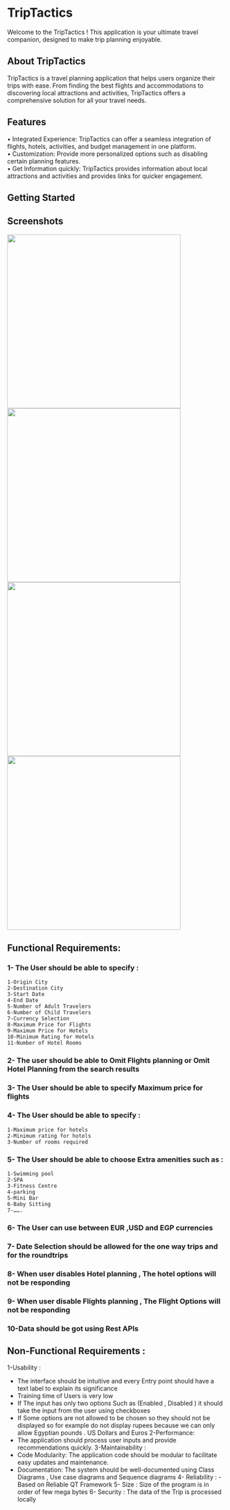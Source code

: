 # TripTactics
Welcome to the TripTactics ! This application is your ultimate travel companion, designed to make trip planning enjoyable.

## About TripTactics
TripTactics is a travel planning application that helps users organize their trips with ease. From finding the best flights and accommodations to discovering local attractions and activities, TripTactics offers a comprehensive solution for all your travel needs.

## Features
• Integrated Experience: TripTactics can offer a seamless integration of flights, hotels, activities, and budget management in one platform.  
• Customization: Provide more personalized options such as disabling certain planning features.  
• Get Information quickly: TripTactics provides information about local attractions and activities and provides links for quicker engagement.  

## Getting Started
## Screenshots
<img src="https://github.com/OmarT-Y/TravelPlaner/assets/73003302/e2cc33d8-81e8-4eb2-9d3d-63cc8a9ace8e" width="400" height="400">
<img src="https://github.com/OmarT-Y/TravelPlaner/assets/73003302/be4906d0-ab2d-4f4e-bec6-11ecc6ad5c85" width="400" height="400">
<img src="https://github.com/OmarT-Y/TravelPlaner/assets/73003302/7c6eff63-f7ce-4caa-869e-873751df9293" width="400" height="400">
<img src="https://github.com/OmarT-Y/TravelPlaner/assets/73003302/a92cec94-5c93-4fc9-891b-7446b920ee89" width="400" height="400">

## Functional Requirements:
### 1-	The User should be able to specify :   
    1-Origin City  
    2-Destination City  
    3-Start Date  
    4-End Date  
    5-Number of Adult Travelers  
    6-Number of Child Travelers  
    7-Currency Selection  
    8-Maximum Price for Flights  
    9-Maximum Price for Hotels  
    10-Minimum Rating for Hotels  
    11-Number of Hotel Rooms  
### 2-	The user should be able to Omit Flights planning or Omit Hotel Planning from the search results   
### 3-	The User should be able to specify Maximum price for flights   
### 4-	The User should be able to specify :  
    1-Maximum price for hotels   
    2-Minimum rating for hotels   
    3-Number of rooms required   
### 5-	The User should be able to choose Extra amenities such as :   
    1-Swimming pool   
    2-SPA  
    3-Fitness Centre   
    4-parking  
    5-Mini Bar   
    6-Baby Sitting  
    7-…….  
### 6-	The  User can use between EUR ,USD and EGP currencies  
### 7-	Date Selection should be allowed for the one way trips and for the roundtrips   
### 8-	When  user disables Hotel planning  , The hotel options will not be responding   
### 9-	When user disable Flights planning , The Flight Options will not be responding   
### 10-Data should be got using Rest APIs    
## Non-Functional Requirements :
1-Usability :
  -	The interface should be intuitive and every Entry point should have a text label to explain its significance
  -	Training time of Users is very low 
  -	If The input has only two options Such as (Enabled , Disabled ) it should take the input from the user using checkboxes 
  -	If Some options are not allowed to be chosen so they should not be displayed so for example do not display rupees because we can only allow Egyptian pounds . US Dollars and Euros 
2-Performance:
  -	The application should process user inputs and provide recommendations quickly.
3-Maintainability :
  -	Code Modularity: The application code should be modular to facilitate easy updates and maintenance.
  -	Documentation: The system should be well-documented using Class Diagrams , Use case diagrams and Sequence diagrams 
4- Reliability : 
	-Based on Reliable QT Framework
5- Size : Size of the program is in order of few mega bytes
6- Security : The data of the Trip is processed locally
    

